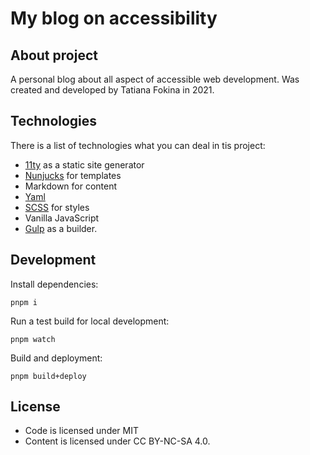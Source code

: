# My blog on accessibility

## About project

A personal blog about all aspect of accessible web development. Was created and developed by Tatiana Fokina in 2021.

## Technologies

There is a list of technologies what you can deal in tis project:

- [11ty](https://www.11ty.dev/) as a static site generator
- [Nunjucks](https://mozilla.github.io/nunjucks/) for templates
- Markdown for content
- [Yaml](https://yaml.org/)
- [SCSS](https://sass-lang.com/) for styles
- Vanilla JavaScript
- [Gulp](https://gulpjs.com/) as a builder.

## Development

Install dependencies:

```
pnpm i
```

Run a test build for local development:

```
pnpm watch
```

Build and deployment:

```
pnpm build+deploy
```

## License

- Code is licensed under MIT
- Content is licensed under CC BY-NC-SA 4.0.

